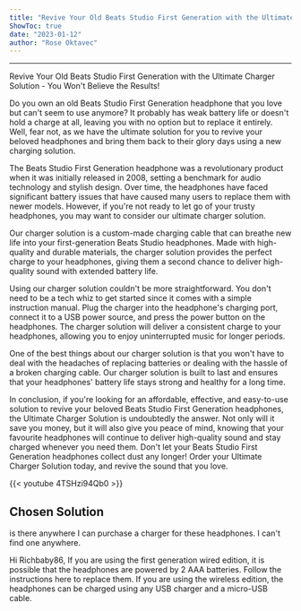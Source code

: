 ```yaml
---
title: "Revive Your Old Beats Studio First Generation with the Ultimate Charger Solution - You Won't Believe the Results!"
ShowToc: true 
date: "2023-01-12"
author: "Rose Oktavec"
---
```

*****
Revive Your Old Beats Studio First Generation with the Ultimate Charger Solution - You Won't Believe the Results!

Do you own an old Beats Studio First Generation headphone that you love but can't seem to use anymore? It probably has weak battery life or doesn't hold a charge at all, leaving you with no option but to replace it entirely. Well, fear not, as we have the ultimate solution for you to revive your beloved headphones and bring them back to their glory days using a new charging solution.

The Beats Studio First Generation headphone was a revolutionary product when it was initially released in 2008, setting a benchmark for audio technology and stylish design. Over time, the headphones have faced significant battery issues that have caused many users to replace them with newer models. However, if you're not ready to let go of your trusty headphones, you may want to consider our ultimate charger solution.

Our charger solution is a custom-made charging cable that can breathe new life into your first-generation Beats Studio headphones. Made with high-quality and durable materials, the charger solution provides the perfect charge to your headphones, giving them a second chance to deliver high-quality sound with extended battery life.

Using our charger solution couldn't be more straightforward. You don't need to be a tech whiz to get started since it comes with a simple instruction manual. Plug the charger into the headphone's charging port, connect it to a USB power source, and press the power button on the headphones. The charger solution will deliver a consistent charge to your headphones, allowing you to enjoy uninterrupted music for longer periods.

One of the best things about our charger solution is that you won't have to deal with the headaches of replacing batteries or dealing with the hassle of a broken charging cable. Our charger solution is built to last and ensures that your headphones' battery life stays strong and healthy for a long time.

In conclusion, if you're looking for an affordable, effective, and easy-to-use solution to revive your beloved Beats Studio First Generation headphones, the Ultimate Charger Solution is undoubtedly the answer. Not only will it save you money, but it will also give you peace of mind, knowing that your favourite headphones will continue to deliver high-quality sound and stay charged whenever you need them. Don't let your Beats Studio First Generation headphones collect dust any longer! Order your Ultimate Charger Solution today, and revive the sound that you love.

{{< youtube 4TSHzi94Qb0 >}} 



## Chosen Solution
 is there anywhere I can purchase a charger for these headphones. I can't find one anywhere.

 Hi Richbaby86,
If you are using the first generation wired edition, it is possible that the headphones are powered by 2 AAA batteries. Follow the instructions here to replace them.
If you are using the wireless edition, the headphones can be charged using any USB charger and a micro-USB cable.




